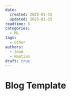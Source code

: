 ```yaml
---
date:
  created: 2025-01-15
  updated: 2025-01-15
readtime: 5
categories:
  - ML
tags:
  - other
authors:
  - team
  - Haotian
draft: true
---
```


# Blog Template